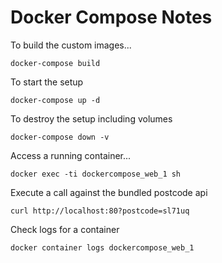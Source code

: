 # Docker Compose Notes

To build the custom images...

```
docker-compose build
```

To start the setup

```
docker-compose up -d
```

To destroy the setup including volumes

```
docker-compose down -v
```

Access a running container...

```
docker exec -ti dockercompose_web_1 sh
```

Execute a call against the bundled postcode api

```
curl http://localhost:80?postcode=sl71uq
```

Check logs for a container

```
docker container logs dockercompose_web_1
```

